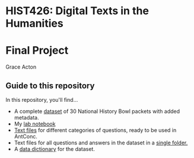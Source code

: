 # HIST426: Digital Texts in the Humanities
# Final Project
Grace Acton

## Guide to this repository
In this repository, you'll find...

  * A complete [dataset](https://github.com/gkacton/hist426/blob/main/nhbb_FULL_CLEAN.csv) of 30 National History Bowl packets with added metadata. 
  * My [lab notebook](https://github.com/gkacton/hist426/blob/main/LabNotebook.Rmd)
  * [Text files](https://github.com/gkacton/hist426/tree/main/corpora) for different categories of questions, ready to be used in AntConc.
  * Text files for all questions and answers in the dataset in a [single folder.](https://github.com/gkacton/hist426/tree/main/text_files_ALL)
  * A [data dictionary](https://github.com/gkacton/hist426/blob/main/data/data_dict_nhbb.csv) for the dataset. 
